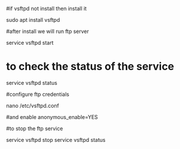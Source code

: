 #if vsftpd not install then install it

sudo apt install vsftpd

#after install we will run ftp server

service vsftpd start

# to check the status of the service

service vsftpd status

#configure ftp credentials

nano /etc/vsftpd.conf

#and enable anonymous_enable=YES

#to stop the ftp service

service vsftpd stop
service vsftpd status


